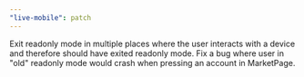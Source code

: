 ```yaml
---
"live-mobile": patch
---
```


Exit readonly mode in multiple places where the user interacts with a device and therefore should have exited readonly mode. Fix a bug where user in "old" readonly mode would crash when pressing an account in MarketPage.
